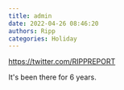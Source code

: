 ```yaml
---
title: admin
date: 2022-04-26 08:46:20
authors: Ripp
categories: Holiday
---
```


 https://twitter.com/RIPPREPORT

It's been there for 6 years.